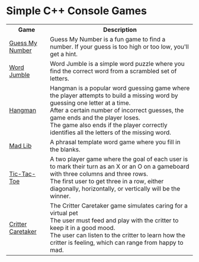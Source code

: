 # Simple C++ Console Games 

<table>
  <tr>
    <th>Game</th>
    <th>Description</th>
  </tr>
  <tr>
    <td><a href="https://github.com/kgoncharova/cpp-games/tree/master/01-guess-my-number">Guess My Number</a></td>
    <td>Guess My Number is a fun game to find a number. If your guess is too high or too low, you'll get a hint.</td>
  </tr>
  <tr>
    <td><a href="https://github.com/kgoncharova/cpp-games/tree/master/02-word-jumble">Word Jumble</a></td>
    <td>Word Jumble is a simple word puzzle where you find the correct word from a scrambled set of letters.</td>
  </tr>
  <tr>
    <td><a href="https://github.com/kgoncharova/cpp-games/tree/master/03-hangman">Hangman</td>
    <td>
      Hangman is a popular word guessing game where the player attempts to build a missing word by guessing one letter at a time.<br>
      After a certain number of incorrect guesses, the game ends and the player loses.<br>
      The game also ends if the player correctly identifies all the letters of the missing word.
    </td>
  </tr>
  <tr>
    <td><a href="https://github.com/kgoncharova/cpp-games/tree/master/04-mad-lib">Mad Lib</td>
    <td>A phrasal template word game where you fill in the blanks.</td>
  </tr>
  <tr>
    <td><a href="https://github.com/kgoncharova/cpp-games/tree/master/05-tic-tac-toe">Tic-Tac-Toe</td>
    <td>
      A two player game where the goal of each user is to mark their turn as an X or an O on a gameboard with three columns and three rows.<br>
      The first user to get three in a row, either diagonally, horizontally, or vertically will be the winner.
    </td>
  </tr>
  <tr>
    <td><a href="https://github.com/kgoncharova/cpp-games/tree/master/06-critter-caretaker">Critter Caretaker</td>
    <td>
      The Critter Caretaker game simulates caring for a virtual pet<br>
      The user must feed and play with the critter to keep it in a good mood.<br> 
      The user can listen to the critter to learn how the critter is feeling, which can range from happy to mad.
    </td>
  </tr>
</table>
